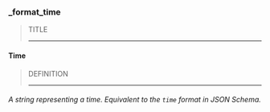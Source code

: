 ### _format_time



> TITLE
> 
> ------

#### Time



> DEFINITION
> 
> ------

###### A *string* representing a *time*. Equivalent to the `time` format in JSON Schema.